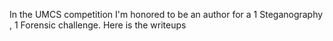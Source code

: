 In the UMCS competition I'm honored to be an author for a 1 Steganography , 1 Forensic challenge. Here is the writeups 
